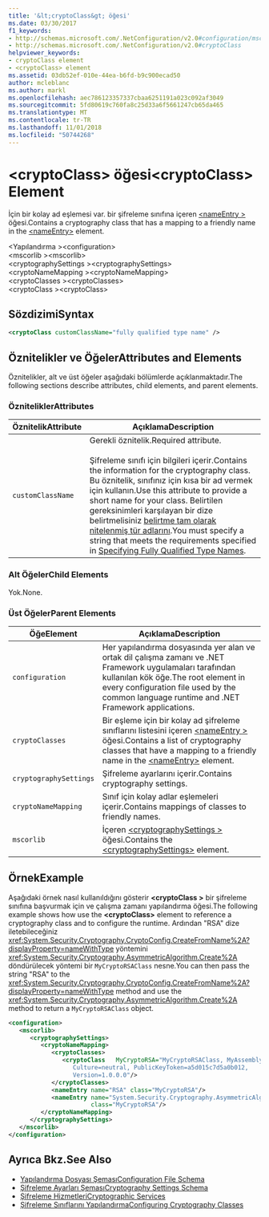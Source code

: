 ```yaml
---
title: '&lt;cryptoClass&gt; öğesi'
ms.date: 03/30/2017
f1_keywords:
- http://schemas.microsoft.com/.NetConfiguration/v2.0#configuration/mscorlib/cryptographySettings/cryptoNameMapping/cryptoClasses/cryptoClass
- http://schemas.microsoft.com/.NetConfiguration/v2.0#cryptoClass
helpviewer_keywords:
- cryptoClass element
- <cryptoClass> element
ms.assetid: 03db52ef-010e-44ea-b6fd-b9c900ecad50
author: mcleblanc
ms.author: markl
ms.openlocfilehash: aec786123357337cbaa6251191a023c092af3049
ms.sourcegitcommit: 5fd80619c760fa8c25d33a6f5661247cb65da465
ms.translationtype: MT
ms.contentlocale: tr-TR
ms.lasthandoff: 11/01/2018
ms.locfileid: "50744268"
---
```

# <a name="ltcryptoclassgt-element"></a><span data-ttu-id="6ef5e-102">&lt;cryptoClass&gt; öğesi</span><span class="sxs-lookup"><span data-stu-id="6ef5e-102">&lt;cryptoClass&gt; Element</span></span>
<span data-ttu-id="6ef5e-103">İçin bir kolay ad eşlemesi var. bir şifreleme sınıfına içeren [ \<nameEntry >](../../../../../docs/framework/configure-apps/file-schema/cryptography/nameentry-element.md) öğesi.</span><span class="sxs-lookup"><span data-stu-id="6ef5e-103">Contains a cryptography class that has a mapping to a friendly name in the [\<nameEntry>](../../../../../docs/framework/configure-apps/file-schema/cryptography/nameentry-element.md) element.</span></span>  
  
 <span data-ttu-id="6ef5e-104">\<Yapılandırma ></span><span class="sxs-lookup"><span data-stu-id="6ef5e-104">\<configuration></span></span>  
<span data-ttu-id="6ef5e-105">\<mscorlib ></span><span class="sxs-lookup"><span data-stu-id="6ef5e-105">\<mscorlib></span></span>  
<span data-ttu-id="6ef5e-106">\<cryptographySettings ></span><span class="sxs-lookup"><span data-stu-id="6ef5e-106">\<cryptographySettings></span></span>  
<span data-ttu-id="6ef5e-107">\<cryptoNameMapping ></span><span class="sxs-lookup"><span data-stu-id="6ef5e-107">\<cryptoNameMapping></span></span>  
<span data-ttu-id="6ef5e-108">\<cryptoClasses ></span><span class="sxs-lookup"><span data-stu-id="6ef5e-108">\<cryptoClasses></span></span>  
<span data-ttu-id="6ef5e-109">\<cryptoClass ></span><span class="sxs-lookup"><span data-stu-id="6ef5e-109">\<cryptoClass></span></span>  
  
## <a name="syntax"></a><span data-ttu-id="6ef5e-110">Sözdizimi</span><span class="sxs-lookup"><span data-stu-id="6ef5e-110">Syntax</span></span>  
  
```xml  
<cryptoClass customClassName="fully qualified type name" />  
```  
  
## <a name="attributes-and-elements"></a><span data-ttu-id="6ef5e-111">Öznitelikler ve Öğeler</span><span class="sxs-lookup"><span data-stu-id="6ef5e-111">Attributes and Elements</span></span>  
 <span data-ttu-id="6ef5e-112">Öznitelikler, alt ve üst öğeler aşağıdaki bölümlerde açıklanmaktadır.</span><span class="sxs-lookup"><span data-stu-id="6ef5e-112">The following sections describe attributes, child elements, and parent elements.</span></span>  
  
### <a name="attributes"></a><span data-ttu-id="6ef5e-113">Öznitelikler</span><span class="sxs-lookup"><span data-stu-id="6ef5e-113">Attributes</span></span>  
  
|<span data-ttu-id="6ef5e-114">Öznitelik</span><span class="sxs-lookup"><span data-stu-id="6ef5e-114">Attribute</span></span>|<span data-ttu-id="6ef5e-115">Açıklama</span><span class="sxs-lookup"><span data-stu-id="6ef5e-115">Description</span></span>|  
|---------------|-----------------|  
|`customClassName`|<span data-ttu-id="6ef5e-116">Gerekli öznitelik.</span><span class="sxs-lookup"><span data-stu-id="6ef5e-116">Required attribute.</span></span><br /><br /> <span data-ttu-id="6ef5e-117">Şifreleme sınıfı için bilgileri içerir.</span><span class="sxs-lookup"><span data-stu-id="6ef5e-117">Contains the information for the cryptography class.</span></span> <span data-ttu-id="6ef5e-118">Bu öznitelik, sınıfınız için kısa bir ad vermek için kullanın.</span><span class="sxs-lookup"><span data-stu-id="6ef5e-118">Use this attribute to provide a short name for your class.</span></span> <span data-ttu-id="6ef5e-119">Belirtilen gereksinimleri karşılayan bir dize belirtmelisiniz [belirtme tam olarak nitelenmiş tür adlarını](../../../../../docs/framework/reflection-and-codedom/specifying-fully-qualified-type-names.md).</span><span class="sxs-lookup"><span data-stu-id="6ef5e-119">You must specify a string that meets the requirements specified in [Specifying Fully Qualified Type Names](../../../../../docs/framework/reflection-and-codedom/specifying-fully-qualified-type-names.md).</span></span>|  
  
### <a name="child-elements"></a><span data-ttu-id="6ef5e-120">Alt Öğeler</span><span class="sxs-lookup"><span data-stu-id="6ef5e-120">Child Elements</span></span>  
 <span data-ttu-id="6ef5e-121">Yok.</span><span class="sxs-lookup"><span data-stu-id="6ef5e-121">None.</span></span>  
  
### <a name="parent-elements"></a><span data-ttu-id="6ef5e-122">Üst Öğeler</span><span class="sxs-lookup"><span data-stu-id="6ef5e-122">Parent Elements</span></span>  
  
|<span data-ttu-id="6ef5e-123">Öğe</span><span class="sxs-lookup"><span data-stu-id="6ef5e-123">Element</span></span>|<span data-ttu-id="6ef5e-124">Açıklama</span><span class="sxs-lookup"><span data-stu-id="6ef5e-124">Description</span></span>|  
|-------------|-----------------|  
|`configuration`|<span data-ttu-id="6ef5e-125">Her yapılandırma dosyasında yer alan ve ortak dil çalışma zamanı ve .NET Framework uygulamaları tarafından kullanılan kök öğe.</span><span class="sxs-lookup"><span data-stu-id="6ef5e-125">The root element in every configuration file used by the common language runtime and .NET Framework applications.</span></span>|  
|`cryptoClasses`|<span data-ttu-id="6ef5e-126">Bir eşleme için bir kolay ad şifreleme sınıflarını listesini içeren [ \<nameEntry >](../../../../../docs/framework/configure-apps/file-schema/cryptography/nameentry-element.md) öğesi.</span><span class="sxs-lookup"><span data-stu-id="6ef5e-126">Contains a list of cryptography classes that have a mapping to a friendly name in the [\<nameEntry>](../../../../../docs/framework/configure-apps/file-schema/cryptography/nameentry-element.md) element.</span></span>|  
|`cryptographySettings`|<span data-ttu-id="6ef5e-127">Şifreleme ayarlarını içerir.</span><span class="sxs-lookup"><span data-stu-id="6ef5e-127">Contains cryptography settings.</span></span>|  
|`cryptoNameMapping`|<span data-ttu-id="6ef5e-128">Sınıf için kolay adlar eşlemeleri içerir.</span><span class="sxs-lookup"><span data-stu-id="6ef5e-128">Contains mappings of classes to friendly names.</span></span>|  
|`mscorlib`|<span data-ttu-id="6ef5e-129">İçeren [ \<cryptographySettings >](../../../../../docs/framework/configure-apps/file-schema/cryptography/cryptographysettings-element.md) öğesi.</span><span class="sxs-lookup"><span data-stu-id="6ef5e-129">Contains the [\<cryptographySettings>](../../../../../docs/framework/configure-apps/file-schema/cryptography/cryptographysettings-element.md) element.</span></span>|  
  
## <a name="example"></a><span data-ttu-id="6ef5e-130">Örnek</span><span class="sxs-lookup"><span data-stu-id="6ef5e-130">Example</span></span>  
 <span data-ttu-id="6ef5e-131">Aşağıdaki örnek nasıl kullanıldığını gösterir  **\<cryptoClass >** bir şifreleme sınıfına başvurmak için ve çalışma zamanı yapılandırma öğesi.</span><span class="sxs-lookup"><span data-stu-id="6ef5e-131">The following example shows how use the **\<cryptoClass>** element to reference a cryptography class and to configure the runtime.</span></span> <span data-ttu-id="6ef5e-132">Ardından "RSA" dize iletebileceğiniz <xref:System.Security.Cryptography.CryptoConfig.CreateFromName%2A?displayProperty=nameWithType> yöntemini <xref:System.Security.Cryptography.AsymmetricAlgorithm.Create%2A> döndürülecek yöntemi bir `MyCryptoRSAClass` nesne.</span><span class="sxs-lookup"><span data-stu-id="6ef5e-132">You can then pass the string "RSA" to the <xref:System.Security.Cryptography.CryptoConfig.CreateFromName%2A?displayProperty=nameWithType> method and use the <xref:System.Security.Cryptography.AsymmetricAlgorithm.Create%2A> method to return a `MyCryptoRSAClass` object.</span></span>  
  
```xml  
<configuration>  
   <mscorlib>  
      <cryptographySettings>  
         <cryptoNameMapping>  
            <cryptoClasses>  
               <cryptoClass   MyCryptoRSA="MyCryptoRSAClass, MyAssembly  
                  Culture=neutral, PublicKeyToken=a5d015c7d5a0b012,  
                  Version=1.0.0.0"/>  
            </cryptoClasses>  
            <nameEntry name="RSA" class="MyCryptoRSA"/>  
            <nameEntry name="System.Security.Cryptography.AsymmetricAlgorithm"  
                       class="MyCryptoRSA"/>  
         </cryptoNameMapping>  
      </cryptographySettings>  
   </mscorlib>  
</configuration>  
```  
  
## <a name="see-also"></a><span data-ttu-id="6ef5e-133">Ayrıca Bkz.</span><span class="sxs-lookup"><span data-stu-id="6ef5e-133">See Also</span></span>  
- [<span data-ttu-id="6ef5e-134">Yapılandırma Dosyası Şeması</span><span class="sxs-lookup"><span data-stu-id="6ef5e-134">Configuration File Schema</span></span>](../../../../../docs/framework/configure-apps/file-schema/index.md)  
- [<span data-ttu-id="6ef5e-135">Şifreleme Ayarları Şeması</span><span class="sxs-lookup"><span data-stu-id="6ef5e-135">Cryptography Settings Schema</span></span>](../../../../../docs/framework/configure-apps/file-schema/cryptography/index.md)  
- [<span data-ttu-id="6ef5e-136">Şifreleme Hizmetleri</span><span class="sxs-lookup"><span data-stu-id="6ef5e-136">Cryptographic Services</span></span>](../../../../../docs/standard/security/cryptographic-services.md)  
- [<span data-ttu-id="6ef5e-137">Şifreleme Sınıflarını Yapılandırma</span><span class="sxs-lookup"><span data-stu-id="6ef5e-137">Configuring Cryptography Classes</span></span>](../../../../../docs/framework/configure-apps/configure-cryptography-classes.md)
